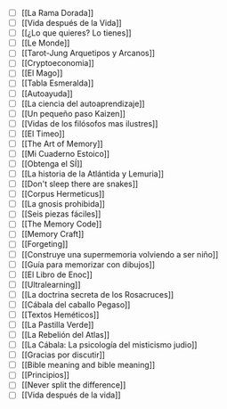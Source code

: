 - [ ] [[La Rama Dorada]]
- [ ] [[Vida después de la Vida]]
- [ ] [[¿Lo que quieres? Lo tienes]]
- [ ] [[Le Monde]]
- [ ] [[Tarot-Jung Arquetipos y Arcanos]]
- [ ] [[Cryptoeconomia]]
- [ ] [[El Mago]]
- [ ] [[Tabla Esmeralda]]
- [ ] [[Autoayuda]]
- [ ] [[La ciencia del autoaprendizaje]]
- [ ] [[Un pequeño paso Kaizen]]
- [ ] [[Vidas de los filósofos mas ilustres]]
- [ ] [[El Timeo]]
- [ ] [[The Art of Memory]]
- [ ] [[Mi Cuaderno Estoico]]
- [ ] [[Obtenga el SÍ]]
- [ ] [[La historia de la Atlántida y Lemuria]]
- [ ] [[Don't sleep there are snakes]]
- [ ] [[Corpus Hermeticus]]
- [ ] [[La gnosis prohibida]]
- [ ] [[Seis piezas fáciles]]
- [ ] [[The Memory Code]]
- [ ] [[Memory Craft]]
- [ ] [[Forgeting]]
- [ ] [[Construye una supermemoria volviendo a ser niño]]
- [ ] [[Guía para memorizar con dibujos]]
- [ ] [[El Libro de Enoc]]
- [ ] [[Ultralearning]]
- [ ] [[La doctrina secreta de los Rosacruces]]
- [ ] [[Cábala del caballo Pegaso]]
- [ ] [[Textos Heméticos]]
- [ ] [[La Pastilla Verde]]
- [ ] [[La Rebelión del Atlas]]
- [ ] [[La Cábala: La psicología del misticismo judio]]
- [ ] [[Gracias por discutir]]
- [ ] [[Bible meaning and bible meaning]]
- [ ] [[Principios]]
- [ ] [[Never split the difference]]
- [ ] [[Vida después de la vida]]